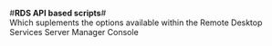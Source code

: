 #**RDS API based scripts**#<br>
Which suplements the options available within the Remote Desktop Services Server Manager Console
